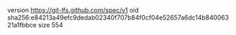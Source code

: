 version https://git-lfs.github.com/spec/v1
oid sha256:e84213a49efc9dedab02340f707b84f0cf04e52657a6dc14b84006321a1fbbce
size 554
